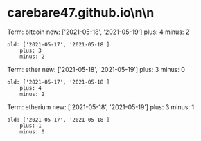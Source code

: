 # carebare47.github.io\n\n
Term: bitcoin
	new: ['2021-05-18', '2021-05-19'] 
		plus: 4
		minus: 2
 
	old: ['2021-05-17', '2021-05-18'] 
		plus: 3
		minus: 2
 
Term: ether
	new: ['2021-05-18', '2021-05-19'] 
		plus: 3
		minus: 0
 
	old: ['2021-05-17', '2021-05-18'] 
		plus: 4
		minus: 2
 
Term: etherium
	new: ['2021-05-18', '2021-05-19'] 
		plus: 3
		minus: 1
 
	old: ['2021-05-17', '2021-05-18'] 
		plus: 1
		minus: 0
 
